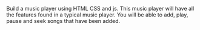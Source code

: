  Build a music player using HTML CSS and js. This music player will have all the features found in a typical music player. You will be able to add, play, pause and seek songs that have been added.
